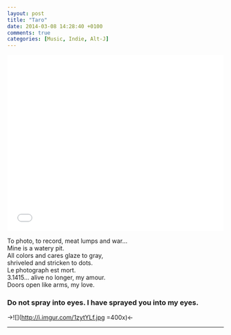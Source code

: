 ```yaml
---
layout: post
title: "Taro"
date: 2014-03-08 14:28:40 +0100
comments: true
categories: [Music, Indie, Alt-J]
---
```


<iframe src="//www.youtube.com/embed/S3fTw_D3l10?hl=hu_HU&hd=1&vq=hd720&rel=0&showinfo=0&modestbranding=0&autohide=1&showsearch=0&version=3&fs=1&iv_load_policy=3" width="100%" height="410" frameborder="0" allowfullscreen></iframe>

To photo, to record, meat lumps and war...  
Mine is a watery pit.  
All colors and cares glaze to gray,  
shriveled and stricken to dots.  
Le photograph est mort.  
3.1415... alive no longer, my amour.  
Doors open like arms, my love.

### Do not spray into eyes. I have sprayed you into my eyes.

->![](http://i.imgur.com/1zytYLf.jpg =400x)<-

---
